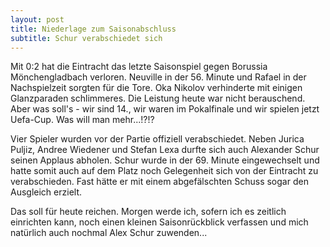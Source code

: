 ```yaml
---
layout: post
title: Niederlage zum Saisonabschluss
subtitle: Schur verabschiedet sich
---
```


Mit 0:2 hat die Eintracht das letzte Saisonspiel gegen Borussia Mönchengladbach verloren. Neuville in der 56. Minute und Rafael in der Nachspielzeit sorgten für die Tore. Oka Nikolov verhinderte mit einigen Glanzparaden schlimmeres. Die Leistung heute war nicht berauschend. Aber was soll's - wir sind 14., wir waren im Pokalfinale und wir spielen jetzt Uefa-Cup. Was will man mehr...!?!?

Vier Spieler wurden vor der Partie offiziell verabschiedet. Neben Jurica Puljiz, Andree Wiedener und Stefan Lexa durfte sich auch Alexander Schur seinen Applaus abholen. Schur wurde in der 69. Minute eingewechselt und hatte somit auch auf dem Platz noch Gelegenheit sich von der Eintracht zu verabschieden. Fast hätte er mit einem abgefälschten Schuss sogar den Ausgleich erzielt.

Das soll für heute reichen. Morgen werde ich, sofern ich es zeitlich einrichten kann, noch einen kleinen Saisonrückblick verfassen und mich natürlich auch nochmal Alex Schur zuwenden...
